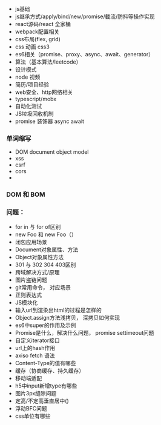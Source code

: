  * js基础
 * js继承方式/apply/bind/new/promise/截流/防抖等操作实现
 * react源码/react 全家桶
 * webpack配置相关
 * css布局(flex, grid)
 * css 动画 css3
 * es6相关（promise、proxy、async、await、generator）
 * 算法（基本算法/leetcode）
 * 设计模式
 * node 视频
 * 简历/项目经验
 * web安全、http网络相关
 * typescript/mobx
 * 自动化测试
 * JS垃圾回收机制
 * promise 装饰器 async await


 ### 单词缩写
  * DOM  document object model
  * xss
  * csrf
  * cors
  * 

### DOM 和 BOM

### 问题：
  * for in 与 for of区别
  * new Foo 和 new Foo（）
  * 闭包应用场景
  * Document对象属性、方法
  * Object对象属性方法
  * 301 与 302 304 403区别
  * 跨域解决方式/原理
  * 图片盗链问题
  * git常用命令， 对应场景
  * 正则表达式
  * JS模块化
  * 输入url到渲染出html的过程是怎样的
  * Object.assign方法浅拷贝， 深拷贝如何实现
  * es6中super的作用及示例
  * Promise是什么，解决什么问题， promise settimeout问题
  * 自定义iterator接口
  * url上的hash作用
  * axiso fetch 语法
  * Content-Type的值有哪些
  * 缓存（协商缓存、持久缓存）
  * 移动端适配
  * h5中input新增type有哪些
  * 图片3px缝隙问题
  * 定高/不定高垂直居中()
  * 浮动BFC问题
  * css单位有哪些